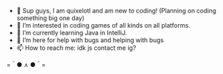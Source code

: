 - 👋 Sup guys, I am quixelotl and am new to coding! (Planning on coding something big one day)
- 👀 I’m interested in coding games of all kinds on all platforms.
- 🌱 I’m currently learning Java in IntelliJ.
- 💞️ I’m here for help with bugs and helping with bugs
- 📫 How to reach me: idk js contact me ig?

=＾● ⋏ ●＾=
